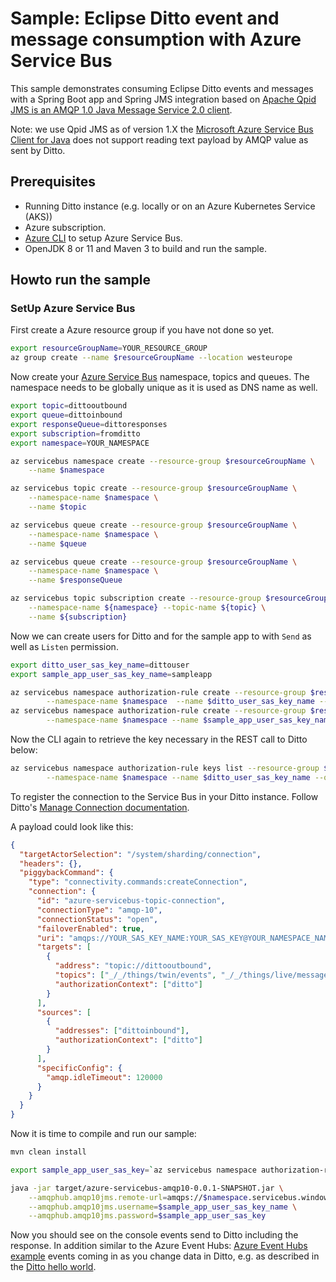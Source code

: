 # Sample: Eclipse Ditto event and message consumption with Azure Service Bus

This sample demonstrates consuming Eclipse Ditto events and messages with a Spring Boot app and Spring JMS integration based on [Apache Qpid JMS is an AMQP 1.0 Java Message Service 2.0 client](https://qpid.apache.org/components/jms/index.html).

Note: we use Qpid JMS as of version 1.X the [Microsoft Azure Service Bus Client for Java](https://github.com/Azure/azure-service-bus-java) does not support reading text payload by AMQP value as sent by Ditto.

## Prerequisites

- Running Ditto instance (e.g. locally or on an Azure Kubernetes Service (AKS))
- Azure subscription.
- [Azure CLI](https://docs.microsoft.com/en-us/cli/azure/install-azure-cli) to setup Azure Service Bus.
- OpenJDK 8 or 11 and Maven 3 to build and run the sample.

## Howto run the sample

### SetUp Azure Service Bus

First create a Azure resource group if you have not done so yet.

```bash
export resourceGroupName=YOUR_RESOURCE_GROUP
az group create --name $resourceGroupName --location westeurope
```

Now create your [Azure Service Bus](https://docs.microsoft.com/en-us/azure/service-bus-messaging/service-bus-messaging-overview) namespace, topics and queues. The namespace needs to be globally unique as it is used as DNS name as well.

```bash
export topic=dittooutbound
export queue=dittoinbound
export responseQueue=dittoresponses
export subscription=fromditto
export namespace=YOUR_NAMESPACE

az servicebus namespace create --resource-group $resourceGroupName \
    --name $namespace

az servicebus topic create --resource-group $resourceGroupName \
    --namespace-name $namespace \
    --name $topic

az servicebus queue create --resource-group $resourceGroupName \
    --namespace-name $namespace \
    --name $queue

az servicebus queue create --resource-group $resourceGroupName \
    --namespace-name $namespace \
    --name $responseQueue

az servicebus topic subscription create --resource-group $resourceGroupName  \
    --namespace-name ${namespace} --topic-name ${topic} \
    --name ${subscription}
```

Now we can create users for Ditto and for the sample app to with `Send` as well as `Listen` permission.

```bash
export ditto_user_sas_key_name=dittouser
export sample_app_user_sas_key_name=sampleapp

az servicebus namespace authorization-rule create --resource-group $resourceGroupName \
        --namespace-name $namespace  --name $ditto_user_sas_key_name --rights {Send,Listen}
az servicebus namespace authorization-rule create --resource-group $resourceGroupName \
        --namespace-name $namespace --name $sample_app_user_sas_key_name --rights {Send,Listen}
```

Now the CLI again to retrieve the key necessary in the REST call to Ditto below:

```bash
az servicebus namespace authorization-rule keys list --resource-group $resourceGroupName \
        --namespace-name $namespace --name $ditto_user_sas_key_name --query primaryKey
```

To register the connection to the Service Bus in your Ditto instance. Follow Ditto's [Manage Connection documentation](https://www.eclipse.dev/ditto/connectivity-manage-connections.html).

A payload could look like this:

```json
{
  "targetActorSelection": "/system/sharding/connection",
  "headers": {},
  "piggybackCommand": {
    "type": "connectivity.commands:createConnection",
    "connection": {
      "id": "azure-servicebus-topic-connection",
      "connectionType": "amqp-10",
      "connectionStatus": "open",
      "failoverEnabled": true,
      "uri": "amqps://YOUR_SAS_KEY_NAME:YOUR_SAS_KEY@YOUR_NAMESPACE_NAME.servicebus.windows.net:5671",
      "targets": [
        {
          "address": "topic://dittooutbound",
          "topics": ["_/_/things/twin/events", "_/_/things/live/messages"],
          "authorizationContext": ["ditto"]
        }
      ],
      "sources": [
        {
          "addresses": ["dittoinbound"],
          "authorizationContext": ["ditto"]
        }
      ],
      "specificConfig": {
        "amqp.idleTimeout": 120000
      }
    }
  }
}
```

Now it is time to compile and run our sample:

```bash
mvn clean install

export sample_app_user_sas_key=`az servicebus namespace authorization-rule keys list --resource-group $resourceGroupName --namespace-name $namespace --name $sample_app_user_sas_key_name --query primaryKey --output tsv`

java -jar target/azure-servicebus-amqp10-0.0.1-SNAPSHOT.jar \
    --amqphub.amqp10jms.remote-url=amqps://$namespace.servicebus.windows.net \
    --amqphub.amqp10jms.username=$sample_app_user_sas_key_name \
    --amqphub.amqp10jms.password=$sample_app_user_sas_key
```

Now you should see on the console events send to Ditto including the response. In addition similar to the Azure Event Hubs: [Azure Event Hubs example](../azure-eventhub-consumer/) events coming in as you change data in Ditto, e.g. as described in the [Ditto hello world](https://www.eclipse.dev/ditto/intro-hello-world.html).
